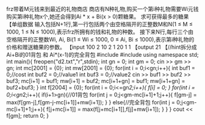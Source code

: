 frz带着M元钱来到最近的礼物商店
商店有N种礼物,购买一个第i种礼物需要Wi元钱
购买第i种礼物x个,她还会得到Ai * x + Bi(x > 0)颗糖果。
求可获得最多的糖果
【单组数据
输入包括N+1行,第一行包括两个由空格隔开的正整数M和N(1 ≤ M ≤ 1000, 1 ≤ N ≤ 1000),表示frz所拥有的钱和礼物的种数。
接下来N行,每行三个由空格隔开的正整数Wi, Ai, Bi(1 ≤ Wi ≤ 1000, 0 ≤ Ai, Bi ≤ 1000),表示第i种礼物的价格和赠送糖果的参数。
【input
100 2
10 2 1
20 1 1
【output
21
【//hint拆分成Ai+Bi的01背包 和 Ai*(x-1)的完全背包
#include<iostream>
#include<algorithm>
using namespace std;
int main(){
	freopen("d2.txt","r",stdin);
	int gn = 0;
	int gm = 0;
	cin >> gm >> gn;
	int mc[2001] = {0};
	int mw[2001] = {0};
	for(int i = 0;i<gn;i++){
		int buf1 = 0;//cost
		int buf2 = 0;//value1
		int buf3 = 0;//value2
		cin >> buf1 >> buf2 >> buf3;
		mc[i+1] = buf1;
		mw[i+1] = buf2;
		mc[i+1+gn] = buf1;
		mw[i+1+gn] = buf2+buf3;
	}
	int f[2004] = {0};
	for(int i = 0;i<=gn*2;i++){
		f[i] = 0;
	}
	for(int i = 0;i<gn*2;i++){
		if(i+1>gn){//01背包
			for(int j = 0;j<gm-mc[i+1]+1;j++){
				f[gm-j] = max(f[gm-j],f[gm-j-mc[i+1]]+mw[i+1]);
			}
		}
		else{//完全背包
			for(int j = 0;j<gm-mc[i+1]+1;j++){
				f[j+mc[i+1]] = max(f[j+mc[i+1]],f[j]+mw[i+1]);
			}
		}
	}
	cout << f[gm];
	return 0;
}

